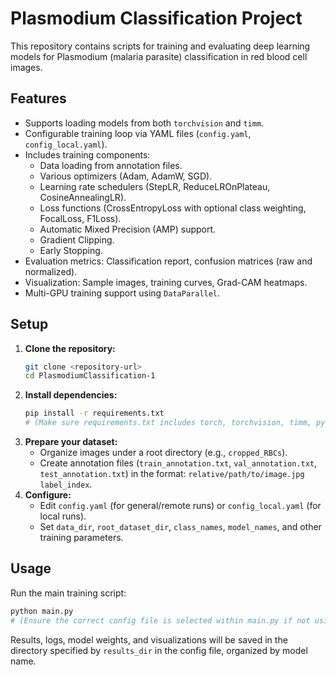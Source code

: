 # Plasmodium Classification Project

This repository contains scripts for training and evaluating deep learning models for Plasmodium (malaria parasite) classification in red blood cell images.

## Features

*   Supports loading models from both `torchvision` and `timm`.
*   Configurable training loop via YAML files (`config.yaml`, `config_local.yaml`).
*   Includes training components:
    *   Data loading from annotation files.
    *   Various optimizers (Adam, AdamW, SGD).
    *   Learning rate schedulers (StepLR, ReduceLROnPlateau, CosineAnnealingLR).
    *   Loss functions (CrossEntropyLoss with optional class weighting, FocalLoss, F1Loss).
    *   Automatic Mixed Precision (AMP) support.
    *   Gradient Clipping.
    *   Early Stopping.
*   Evaluation metrics: Classification report, confusion matrices (raw and normalized).
*   Visualization: Sample images, training curves, Grad-CAM heatmaps.
*   Multi-GPU training support using `DataParallel`.

## Setup

1.  **Clone the repository:**
    ```bash
    git clone <repository-url>
    cd PlasmodiumClassification-1
    ```
2.  **Install dependencies:**
    ```bash
    pip install -r requirements.txt
    # (Make sure requirements.txt includes torch, torchvision, timm, pyyaml, scikit-learn, matplotlib, numpy, tqdm, opencv-python)
    ```
3.  **Prepare your dataset:**
    *   Organize images under a root directory (e.g., `cropped_RBCs`).
    *   Create annotation files (`train_annotation.txt`, `val_annotation.txt`, `test_annotation.txt`) in the format: `relative/path/to/image.jpg label_index`.
4.  **Configure:**
    *   Edit `config.yaml` (for general/remote runs) or `config_local.yaml` (for local runs).
    *   Set `data_dir`, `root_dataset_dir`, `class_names`, `model_names`, and other training parameters.

## Usage

Run the main training script:

```bash
python main.py
# (Ensure the correct config file is selected within main.py if not using the default)
```

Results, logs, model weights, and visualizations will be saved in the directory specified by `results_dir` in the config file, organized by model name.
